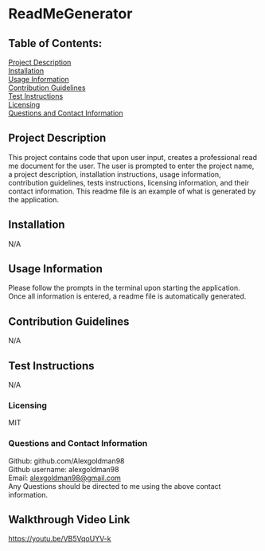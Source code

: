 # ReadMeGenerator
## Table of Contents: 
[Project Description](#Project-Description)  
[Installation](#Installation)  
[Usage Information](#Usage-Information)  
[Contribution Guidelines](#Contribution-Guidelines)  
[Test Instructions](#Test-Instructions)  
[Licensing](#Licensing)  
[Questions and Contact Information](#Questions-and-Contact-Information)  

## Project Description 
This project contains code that upon user input, creates a professional read me document for the user. The user is prompted to enter the project name, a project description, installation instructions, usage information, contribution guidelines, tests instructions, licensing information, and their contact information. This readme file is an example of what is generated by the application. 

## Installation 
N/A

## Usage Information 
Please follow the prompts in the terminal upon starting the application. Once all information is entered, a readme file is automatically generated.

## Contribution Guidelines 
N/A

## Test Instructions 
N/A

### Licensing 
MIT

### Questions and Contact Information 
Github: github.com/Alexgoldman98  
Github username: alexgoldman98  
Email: alexgoldman98@gmail.com   
Any Questions should be directed to me using the above contact information.   

## Walkthrough Video Link
https://youtu.be/VB5VqoUYV-k